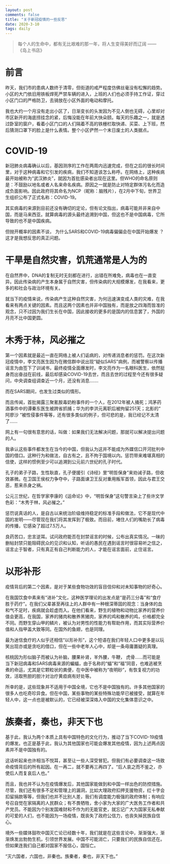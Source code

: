 ```yaml
---
layout: post
comments: false
title: "关于新冠疫情的一些反思"
date: 2020-3-10
tags: daily
---
```


> 每个人的生命中，都有无比艰难的那一年，将人生变得美好而辽阔 ——《岛上书店》

<!--more-->

# 前言
昨天，我们市的患病人数终于清零，但街道的戒严程度仿佛丝毫没有松懈的趋势。小区的大门依旧用铁板焊死严禁车辆的进入，上班的人们也必须手持工作证，穿过小区门口的严格防卫，去骑放在小区外面的电动和摩托。

我也大约一个月没有走出小区了，日渐变长的头发因为不见人倒也无碍，心里却对市区新开的海底捞挂念的紧，后悔没能在年前大快朵颐。每天的乐趣之一，就是透过卧室的窗户，看着小区门口的人们隔着不高的铁栅栏取快递、买菜、上下班，然后猜测口罩下的脸上是什么表情。整个小区俨然一个末日废土的人类据点。

# COVID-19

新冠肺炎病毒确认以后，基因测序的工作在两周内迅速完成，但在之后的很长时间里，对于这种病毒和它引发的疾病，我们不知道该怎么称呼。在网络上，这种疾病最开始被称为“武汉肺炎”，就因为首批感染者出现在这里。但WHO的命名原则是：不鼓励以地名或者人名来命名疾病。原因之一就是防止对特定群体污名化而造成负面影响。因此政府将其命名为NCP（昵称：脑残片），在2月中下旬，世界卫生组织公布了正式名称：COVID-19。

其实病毒的来源到目前还没有确切的定论，但有论文指出，病毒可能并非来自中国，而是马来西亚。就算病毒的源头最终追溯到中国，但这也不是中国病毒，它所导致的也不是中国疾病。

但抛开概率的因素不谈， 为什么SARS和COVID-19病毒偏偏会在中国开始爆发 ？这才是我想反思的真正问题。

# 干旱是自然灾害，饥荒通常是人为的
在自然界中，DNA的复制无时无刻都在进行，出错在所难免，病毒也在一直变异。因此传染病的产生本身属于自然灾害，但传染病的大规模爆发，在我看来，更多的和社会与政治环境有关。

就当下的疫情来说，传染病产生这种自然灾害，为何迅速演变成人类的灾难，在我看来有两点关键的因素。而且这两个因素也并非中国独有，而是放之四海而皆准的观念，只不过因为我们生长在中国，因此接收的更多的是国内的信息罢了，外国的月亮不比中国更圆。

# 木秀于林，风必摧之

第一个因素就是最近一直在网络上被人们诟病的，对传递消息者的惩罚。在这次新冠疫情中，李文亮医生因为在微信群中说出现“疑似SARS”病例，而被警察以传播谣言为由签下了训诫书，最终疫情全面爆发时，李文亮作为一名眼科医生，依然挺身而出奋战在前线，最后却感染COVID-19去世，而且去世的过程至今还有很多疑问，中央调查组调查近一个月，还没有消息.......

而在SARS期间，也发生过类似的情形。

而且传闻，首批揭露三聚氰胺毒奶粉事件的一个人，在2012年被人捅死；鸿茅药酒事件中的谭秦东医生被跨省抓捕；华为的李洪元离职后被拘留251天；北影的“ 阿廖沙 ”被性侵事件等等，还有很多类似的例子，但可悲的是，我已经记不太清了......

网上有一句很有意思的话，叫做：如果我们无法解决问题，那就可以解决提出问题的人。

我承认这些事件都发生在当今的中国，但我认为这并不能成为外媒信口开河批判中国的借口。这种行为和做法，自古有之，且不拘于国境以内。惩罚带来难堪真相的信使，这样的惯例至少可以追溯到公元前六世纪的孔子时代。

孔子的弟子子路，生性耿直，孔子便援引《诗经》里“明哲保身”来劝诫子路，但收效甚微。在卫国王侯权力争夺中，子路面谏卫王反对重用叛军首领，因此与君王交恶，惹来杀身之祸。

公元三世纪，在哲学家李康的《运命论》中，“明哲保身”这句警言染上了些许文学色彩：“木秀于林，风必摧之。”

惩罚说真话的人，是自古以来统治阶级维持稳定的标准手段和做法，它不是现代中国的发明——尽管现在我们将其发挥到了极致。而目前，堵住人们的嘴助长了病毒的传播，它感染了超过7.5万人。

良药苦口，忠言逆耳。试问政府能否在封禁谣言的时候，公布出真实情况。一昧的删帖封禁只能阻碍民众的见识和认知，听话的愚民在遇到谣言时很容易听之信之，谣言止于智者，只有真正有自己判断能力的人，才能在谣言面前，止住谣言。

# 以形补形

疫情背后的第二个因素，是对于某些食物功效的盲目信仰和对未知事物的好奇心。

在我国饮食中素来有“进补”文化，这种医学理论的出发点是“是药三分毒”和“食疗胜于药疗”。在我们父辈甚至再往上的人群中有一种根深蒂固的观念：当身体的血和气不足时，疾病就会趁虚而入。在他们看来，野生的植物和动物比家养的营养价值会更高，在我国，家养的猪肉和散养黑猪肉，家养的鸡和散养的鸡，价格都完全不同。而野生穿山甲的鳞片，被认为对男性的性能力有帮助作用，而其实际营养价值和人指甲盖大致等同。在国外的鱼翅，也是同理。

最为迷信食疗的人似乎还相信“以形补形”，这个短语在我们年轻人口中更多是以玩笑出现亦或是贪吃的借口，但在一些中老年人心中，却是一条毋庸置疑的真理。

核桃因为形似脑子而被认为补脑，腰果补肾，羊外腰，牛鞭， 虎骨......而可能是当下新冠病毒和SARS病毒来源的蝙蝠，由于名称的“蝠”和“福”同音，也难逃被烹煮的命运，尤其是它颗粒状的粪便，在中医中被称为“夜明砂”，有恢复视力的功效，活取熊胆的胆汁对治疗黄疸病有好处等。

所幸的是，这些现象并不适用于中国全境，它也不是中国独有的。许多其他国家的很多人也吃奇珍异食。但在中国，某些事物的某些特殊功能早已被接受，就算在年轻人中，这一点也是被默认的，它已经被深深烙入中国的文化集体意识之中。

# 族秦者，秦也，非天下也

基于此，我认为两个本质上具有中国特色的文化行为，推动了当下COVID-19疫情的爆发。也正是基于此，我认为其他国家也可能会爆发其他疫情，因为上述两点因素并不是中国独有的。

这话听起来也许相当不悦耳，甚至让一些人深受冒犯。但我们有必要调查这一场致命疫情背后的所有起因。在一再二，就不要再三再四了。“后人哀之而不鉴之，亦使后人而复哀后人也。”

而且，我也并不认为在疫情爆发后，其他国家能做到和中国一样出色的防控措施。尽管，我们还有很多不足和管理上的漏洞，比如大理政府扣押支援物资，红十字会扣留捐款等等，但我们也并不比别人差，我们有调度能力极强的政府体制；有响应号召自觉在家隔离的人民群众；有不畏牺牲，舍小家为大家的广大医务工作者和共产党员。不能因为个别发国难财和不作为的无能官吏，就忘记广大为国家无私奉献的可爱的人们，也不能因为一场疫情，既丧失了政府公信力，也丧失掉民族自信心。

境外一些媒体鼓吹中国灭亡论已经数十年，我们就是在这些言论中，渐渐强大，渐渐焕发出勃勃生机，引领世界发展。中国不可能消亡，只要我们的民族自信还在。但如果连我们自己都对国家不报信心，国恒亡。

“灭六国者，六国也，非秦也。族秦者，秦也，非天下也。”
